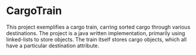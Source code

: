 # CargoTrain
This project exemplifies a cargo train, carring sorted cargo through various destinations. The project is a java written implementation, primarily using linked-lists to store objects. 
The train itself stores cargo objects, which all have a particular destination attribute. 
